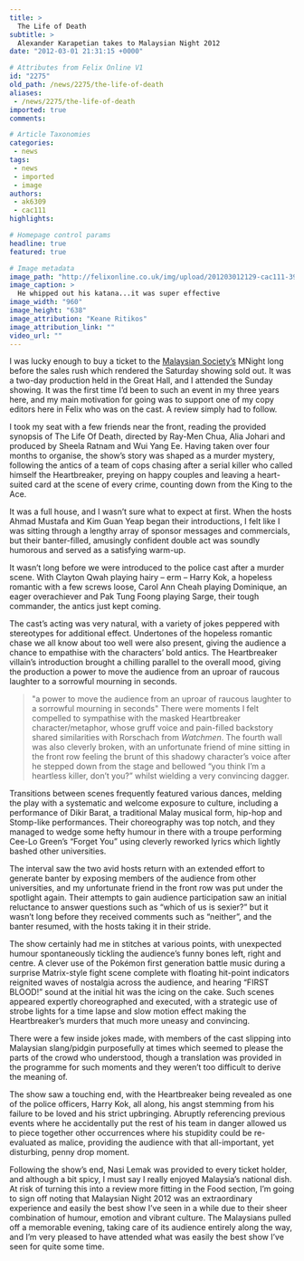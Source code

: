 ```yaml
---
title: >
  The Life of Death
subtitle: >
  Alexander Karapetian takes to Malaysian Night 2012
date: "2012-03-01 21:31:15 +0000"

# Attributes from Felix Online V1
id: "2275"
old_path: /news/2275/the-life-of-death
aliases:
 - /news/2275/the-life-of-death
imported: true
comments:

# Article Taxonomies
categories:
 - news
tags:
 - news
 - imported
 - image
authors:
 - ak6309
 - cac111
highlights:

# Homepage control params
headline: true
featured: true

# Image metadata
image_path: "http://felixonline.co.uk/img/upload/201203012129-cac111-398471_372303862789382_100000293150658_1381444_1727893044_n.jpg"
image_caption: >
  He whipped out his katana...it was super effective
image_width: "960"
image_height: "638"
image_attribution: "Keane Ritikos"
image_attribution_link: ""
video_url: ""
---
```


I was lucky enough to buy a ticket to the [Malaysian Society’s](http://www.union.ic.ac.uk/osc/malaysia/) MNight long before the sales rush which rendered the Saturday showing sold out. It was a two-day production held in the Great Hall, and I attended the Sunday showing. It was the first time I’d been to such an event in my three years here, and my main motivation for going was to support one of my copy editors here in Felix who was on the cast. A review simply had to follow.

I took my seat with a few friends near the front, reading the provided synopsis of The Life Of Death, directed by Ray-Men Chua, Alia Johari and produced by Sheela Ratnam and Wui Yang Ee. Having taken over four months to organise, the show’s story was shaped as a murder mystery, following the antics of a team of cops chasing after a serial killer who called himself the Heartbreaker, preying on happy couples and leaving a heart-suited card at the scene of every crime, counting down from the King to the Ace.

It was a full house, and I wasn’t sure what to expect at first. When the hosts Ahmad Mustafa and Kim Guan Yeap began their introductions, I felt like I was sitting through a lengthy array of sponsor messages and commercials, but their banter-filled, amusingly confident double act was soundly humorous and served as a satisfying warm-up.

It wasn’t long before we were introduced to the police cast after a murder scene. With Clayton Qwah playing hairy – erm – Harry Kok, a hopeless romantic with a few screws loose, Carol Ann Cheah playing Dominique, an eager overachiever and Pak Tung Foong playing Sarge, their tough commander, the antics just kept coming.

The cast’s acting was very natural, with a variety of jokes peppered with stereotypes for additional effect. Undertones of the hopeless romantic chase we all know about too well were also present, giving the audience a chance to empathise with the characters’ bold antics. The Heartbreaker villain’s introduction brought a chilling parallel to the overall mood, giving the production a power to move the audience from an uproar of raucous laughter to a sorrowful mourning in seconds.
> "a power to move the audience from an uproar of raucous laughter to a sorrowful mourning in seconds"
There were moments I felt compelled to sympathise with the masked Heartbreaker character/metaphor, whose gruff voice and pain-filled backstory shared similarities with Rorschach from _Watchmen_. The fourth wall was also cleverly broken, with an unfortunate friend of mine sitting in the front row feeling the brunt of this shadowy character’s voice after he stepped down from the stage and bellowed “you think I’m a heartless killer, don’t you?” whilst wielding a very convincing dagger.

Transitions between scenes frequently featured various dances, melding the play with a systematic and welcome exposure to culture, including a performance of Dikir Barat, a traditional Malay musical form, hip-hop and Stomp-like performances. Their choreography was top notch, and they managed to wedge some hefty humour in there with a troupe performing Cee-Lo Green’s “Forget You” using cleverly reworked lyrics which lightly bashed other universities.

The interval saw the two avid hosts return with an extended effort to generate banter by exposing members of the audience from other universities, and my unfortunate friend in the front row was put under the spotlight again. Their attempts to gain audience participation saw an initial reluctance to answer questions such as “which of us is sexier?” but it wasn’t long before they received comments such as “neither”, and the banter resumed, with the hosts taking it in their stride.

The show certainly had me in stitches at various points, with unexpected humour spontaneously tickling the audience’s funny bones left, right and centre. A clever use of the Pokémon first generation battle music during a surprise Matrix-style fight scene complete with floating hit-point indicators reignited waves of nostalgia across the audience, and hearing “FIRST BLOOD!” sound at the initial hit was the icing on the cake. Such scenes appeared expertly choreographed and executed, with a strategic use of strobe lights for a time lapse and slow motion effect making the Heartbreaker’s murders that much more uneasy and convincing.

There were a few inside jokes made, with members of the cast slipping into Malaysian slang/pidgin purposefully at times which seemed to please the parts of the crowd who understood, though a translation was provided in the programme for such moments and they weren’t too difficult to derive the meaning of.

The show saw a touching end, with the Heartbreaker being revealed as one of the police officers, Harry Kok, all along, his angst stemming from his failure to be loved and his strict upbringing. Abruptly referencing previous events where he accidentally put the rest of his team in danger allowed us to piece together other occurrences where his stupidity could be re-evaluated as malice, providing the audience with that all-important, yet disturbing, penny drop moment.

Following the show’s end, Nasi Lemak was provided to every ticket holder, and although a bit spicy, I must say I really enjoyed Malaysia’s national dish. At risk of turning this into a review more fitting in the Food section, I’m going to sign off noting that Malaysian Night 2012 was an extraordinary experience and easily the best show I’ve seen in a while due to their sheer combination of humour, emotion and vibrant culture. The Malaysians pulled off a memorable evening, taking care of its audience entirely along the way, and I’m very pleased to have attended what was easily the best show I’ve seen for quite some time.
